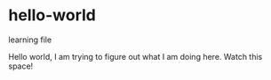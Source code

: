 # hello-world
learning file

Hello world, I am trying to figure out what I am doing here. Watch this space!
